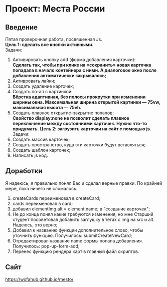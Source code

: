 # Проект: Места России  

## Введение  
Пятая проверочная работа, посвященная Js.  
**Цель 1: сделать все кнопки активными.**  
Задачи:  
1. Активировать кнопку add (форма добавления карточки):  
__Сделать так, чтобы при клике на «сохранить» новая карточка попадала в начало контейнера с ними. А диалоговое окно после добавления автоматически закрывалось;__  
2. Активровать лайки;  
3. Создать удаление карточек;  
4. Создать по-ап с картинкой:  
__Вёрстка адаптивная, без полосы прокрутки при изменении ширины окна. Максимальная ширина открытой картинки — 75vw, максимальная высота — 75vh.__  
5. Создать плавное открытие-закрытие попапов;  
__Свойство display:none не позволит сделать плавное переключение между состояниями карточек. Нужно что-то придумать.__
**Цель 2: загрузить карточки на сайт с помощью js.**  
Задачи:  
1. Создать массив карточек;  
2. Создать пространство, куда эти карточки будут вставляться;  
3. Создать шаблон карточек;  
4. Написать js код.

## Доработки  
Я надеюсь, я правильно понял Вас и сделал верные правки. По крайней мере, пока ничего не сломалось.  
1. createCards переименовал в createCard;  
2. cards переименовал в card;  
3. добавил elementImg.alt = element.name; в "создание карточек";  
4. Не до конца понял какие требуются изменения, но мне Старший студент посоветовал добавить заглушку в тегах с img на src и alt. Надеюсь, это верно;  
5. Добавил к названию функции дополнительное слово, чтобы уточнить функцию. Получилось: submitCreateNewCard;  
6. Отредактировал название name формы попапа добавления. Получилось: pop-up-form-add;  
7. Перенес функцию рендера карт в главный файл скриптов.
## Сайт  
https://wofahub.github.io/mesto/